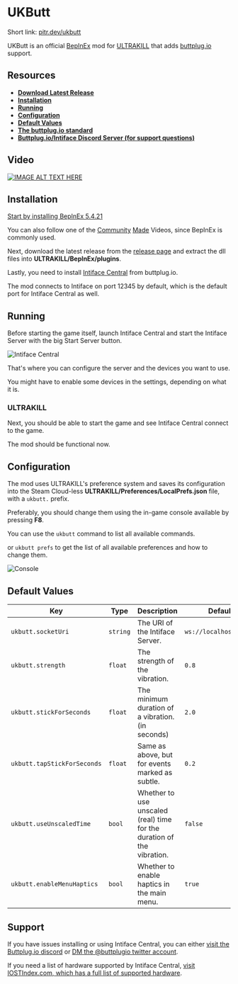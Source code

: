 # UKButt

Short link: [pitr.dev/ukbutt](https://pitr.dev/ukbutt)

UKButt is an official [BepInEx](https://github.com/BepInEx/BepInEx) mod for [ULTRAKILL](http://devilmayquake.com) that adds [buttplug.io](https://buttplug.io/) support.

## Resources

- **[Download Latest Release](https://github.com/PITR-DEV/ukbutt-mod/releases/latest)**
- **[Installation](#installation)**
- **[Running](#running)**
- **[Configuration](#configuration)**
- **[Default Values](#default-values)**
- **[The buttplug.io standard](https://buttplug.io/)**
- **[Buttplug.io/Intiface Discord Server (for support questions)](https://discord.buttplug.io)**

## Video

[![IMAGE ALT TEXT HERE](https://i3.ytimg.com/vi/6r13L1yvtYA/maxresdefault.jpg)](https://www.youtube.com/watch?v=6r13L1yvtYA)

## Installation

[Start by installing BepInEx 5.4.21](https://docs.bepinex.dev/articles/user_guide/installation/index.html)

You can also follow one of the [Community](https://youtu.be/meNiXcbPh_s) [Made](https://youtu.be/db3Cwlv-S-8?t=1624) Videos, since BepInEx is commonly used.

Next, download the latest release from the [release page](https://github.com/PITR-DEV/ukbutt-mod/releases/latest) and extract the dll files into **ULTRAKILL/BepInEx/plugins**.

Lastly, you need to install [Intiface Central](https://intiface.com/central/) from buttplug.io.

The mod connects to Intiface on port 12345 by default, which is the default port for Intiface Central as well.

## Running

Before starting the game itself, launch Intiface Central and start the Intiface Server with the big Start Server button.

![Intiface Central](https://github.com/PITR-DEV/ukbutt-mod/blob/master/images/intiface_central_PDJp72icP1.png?raw=true)

That's where you can configure the server and the devices you want to use.

You might have to enable some devices in the settings, depending on what it is.

### ULTRAKILL

Next, you should be able to start the game and see Intiface Central connect to the game.

The mod should be functional now.

## Configuration

The mod uses ULTRAKILL's preference system and saves its configuration into the Steam Cloud-less **ULTRAKILL/Preferences/LocalPrefs.json** file,
with a `ukbutt.` prefix.

Preferably, you should change them using the in-game console available by pressing **F8**.

You can use the `ukbutt` command to list all available commands.

or `ukbutt prefs` to get the list of all available preferences and how to change them.

![Console](https://github.com/PITR-DEV/ukbutt-mod/blob/master/images/ULTRAKILL_xkNU4TP8PV.png?raw=true)

## Default Values

<!-- table -->

| Key                         | Type     | Description                                                            | Default                |
| --------------------------- | -------- | ---------------------------------------------------------------------- | ---------------------- |
| `ukbutt.socketUri`          | `string` | The URI of the Intiface Server.                                        | `ws://localhost:12345` |
| `ukbutt.strength`           | `float`  | The strength of the vibration.                                         | `0.8`                  |
| `ukbutt.stickForSeconds`    | `float`  | The minimum duration of a vibration. (in seconds)                      | `2.0`                  |
| `ukbutt.tapStickForSeconds` | `float`  | Same as above, but for events marked as subtle.                        | `0.2`                  |
| `ukbutt.useUnscaledTime`    | `bool`   | Whether to use unscaled (real) time for the duration of the vibration. | `false`                |
| `ukbutt.enableMenuHaptics`  | `bool`   | Whether to enable haptics in the main menu.                            | `true`                 |

## Support

If you have issues installing or using Intiface Central, you can either [visit the Buttplug.io discord](https://discord.buttplug.io) or [DM the @buttplugio twitter account](https://twitter.com/buttplugio).

If you need a list of hardware supported by Intiface Central, [visit IOSTIndex.com, which has a full list of supported hardware](https://iostindex.com/?filter0Availability=Available,DIY&filter1Connection=Digital&filter2ButtplugSupport=4).